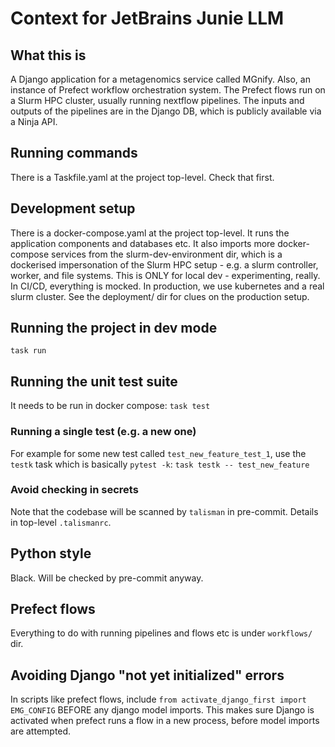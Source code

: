 # Context for JetBrains Junie LLM

## What this is
A Django application for a metagenomics service called MGnify.
Also, an instance of Prefect workflow orchestration system.
The Prefect flows run on a Slurm HPC cluster, usually running nextflow pipelines.
The inputs and outputs of the pipelines are in the Django DB, which is publicly available via a Ninja API.

## Running commands
There is a Taskfile.yaml at the project top-level. Check that first.

## Development setup
There is a docker-compose.yaml at the project top-level. It runs the application components and databases etc.
It also imports more docker-compose services from the slurm-dev-environment dir, which is a dockerised impersonation
of the Slurm HPC setup - e.g. a slurm controller, worker, and file systems.
This is ONLY for local dev - experimenting, really.
In CI/CD, everything is mocked. In production, we use kubernetes and a real slurm cluster.
See the deployment/ dir for clues on the production setup.

## Running the project in dev mode
`task run`

## Running the unit test suite
It needs to be run in docker compose:
`task test`

### Running a single test (e.g. a new one)
For example for some new test called `test_new_feature_test_1`, use the `testk` task which is basically `pytest -k`:
`task testk -- test_new_feature`

### Avoid checking in secrets
Note that the codebase will be scanned by `talisman` in pre-commit. Details in top-level `.talismanrc`.

## Python style
Black. Will be checked by pre-commit anyway.

## Prefect flows
Everything to do with running pipelines and flows etc is under `workflows/` dir.

## Avoiding Django "not yet initialized" errors
In scripts like prefect flows, include `from activate_django_first import EMG_CONFIG` BEFORE any django model imports.
This makes sure Django is activated when prefect runs a flow in a new process, before model imports are attempted.
